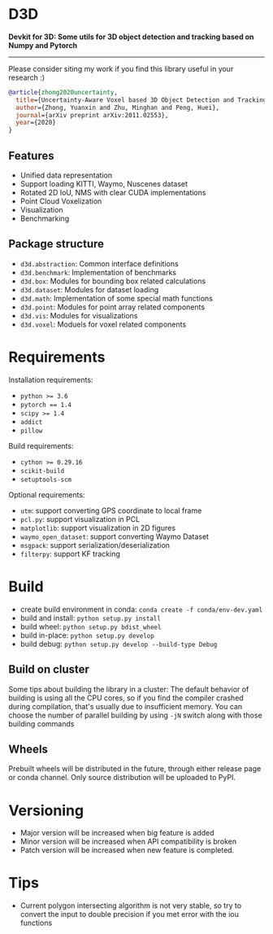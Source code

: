 # D3D
**Devkit for 3D: Some utils for 3D object detection and tracking based on Numpy and Pytorch**

<hr/>
Please consider siting my work if you find this library useful in your research :)

```bibtex
@article{zhong2020uncertainty,
  title={Uncertainty-Aware Voxel based 3D Object Detection and Tracking with von-Mises Loss},
  author={Zhong, Yuanxin and Zhu, Minghan and Peng, Huei},
  journal={arXiv preprint arXiv:2011.02553},
  year={2020}
}
```

## Features
- Unified data representation
- Support loading KITTI, Waymo, Nuscenes dataset
- Rotated 2D IoU, NMS with clear CUDA implementations
- Point Cloud Voxelization
- Visualization
- Benchmarking

## Package structure

- `d3d.abstraction`: Common interface definitions
- `d3d.benchmark`: Implementation of benchmarks
- `d3d.box`: Modules for bounding box related calculations
- `d3d.dataset`: Modules for dataset loading
- `d3d.math`: Implementation of some special math functions
- `d3d.point`: Modules for point array related components
- `d3d.vis`: Modules for visualizations
- `d3d.voxel`: Moduels for voxel related components

# Requirements

Installation requirements:
- `python >= 3.6`
- `pytorch == 1.4`
- `scipy >= 1.4`
- `addict`
- `pillow`

Build requirements:
- `cython >= 0.29.16`
- `scikit-build`
- `setuptools-scm`

Optional requirements:
- `utm`: support converting GPS coordinate to local frame
- `pcl.py`: support visualization in PCL
- `matplotlib`: support visualization in 2D figures
- `waymo_open_dataset`: support converting Waymo Dataset
- `msgpack`: support serialization/deserialization
- `filterpy`: support KF tracking

# Build

- create build environment in conda: `conda create -f conda/env-dev.yaml`
- build and install: `python setup.py install`
- build wheel: `python setup.py bdist_wheel`
- build in-place: `python setup.py develop`
- build debug: `python setup.py develop --build-type Debug`

## Build on cluster

Some tips about building the library in a cluster: The default behavior of building is using all the CPU cores, so if you find the compiler crashed during compilation, that's usually due to insufficient memory. You can choose the number of parallel building by using `-jN` switch along with those building commands

## Wheels

Prebuilt wheels will be distributed in the future, through either release page or conda channel. Only source distribution will be uploaded to PyPI.

# Versioning
- Major version will be increased when big feature is added
- Minor version will be increased when API compatibility is broken
- Patch version will be increased when new feature is completed.

# Tips
- Current polygon intersecting algorithm is not very stable, so try to convert the input to double precision if you met error with the iou functions
